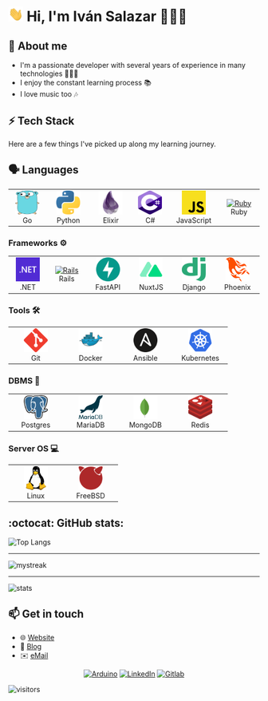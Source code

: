 # <img src="https://raw.githubusercontent.com/ABSphreak/ABSphreak/master/gifs/Hi.gif" width="30px"> Hi, I'm Iván Salazar 👨🏻‍💻

## 👀 About me

- I'm a passionate developer with several years of experience in many technologies 👨🏻‍💻
- I enjoy the constant learning process 📚
- I love music too 🎶

## ⚡ Tech Stack

Here are a few things I've picked up along my learning journey.

## 🗣️ Languages

<table align="center">
    <tr>
        <td align="center" width="96">
            <a href="https://go.dev">
                <img src="./img/golang.svg" width="48" height="48" alt="Go" />
            </a>
            <br>Go
        </td>
        <td align="center" width="96">
            <a href="https://www.python.org">
                <img src="./img/python.svg" width="48" height="48" alt="Python" />
            </a>
            <br>Python
        </td>
        <td align="center" width="96">
            <a href="https://elixir-lang.org">
                <img src="./img/elixir.svg" width="48" height="48" alt="Elixir" />
            </a>
            <br>Elixir
        </td>
        <td align="center" width="96">
            <a href="#">
                <img src="./img/csharp.svg" width="48" height="48" alt="CSharp" />
            </a>
            <br>C#
        </td>
        <td align="center" width="96">
            <a href="#">
                <img src="./img/js.svg" width="48" height="48" alt="JavaScript" />
            </a>
            <br>JavaScript
        </td>
        <td align="center" width="96">
            <a href="https://www.ruby-lang.org">
                <img src="https://images-wixmp-ed30a86b8c4ca887773594c2.wixmp.com/f/b36deabf-d603-4499-9c0e-10665a2e65ff/d5qwq2l-24456266-0589-4b8b-a947-9ea8250876c8.png/v1/fill/w_1024,h_890/ruby_by_sakatagintoki117_d5qwq2l-fullview.png?token=eyJ0eXAiOiJKV1QiLCJhbGciOiJIUzI1NiJ9.eyJzdWIiOiJ1cm46YXBwOjdlMGQxODg5ODIyNjQzNzNhNWYwZDQxNWVhMGQyNmUwIiwiaXNzIjoidXJuOmFwcDo3ZTBkMTg4OTgyMjY0MzczYTVmMGQ0MTVlYTBkMjZlMCIsIm9iaiI6W1t7ImhlaWdodCI6Ijw9ODkwIiwicGF0aCI6IlwvZlwvYjM2ZGVhYmYtZDYwMy00NDk5LTljMGUtMTA2NjVhMmU2NWZmXC9kNXF3cTJsLTI0NDU2MjY2LTA1ODktNGI4Yi1hOTQ3LTllYTgyNTA4NzZjOC5wbmciLCJ3aWR0aCI6Ijw9MTAyNCJ9XV0sImF1ZCI6WyJ1cm46c2VydmljZTppbWFnZS5vcGVyYXRpb25zIl19.IFQBwHnHl7HlKUBtZJKCT8mqSr8GUnTS4DJy5OaiSzQ" width="58" height="48" alt="Ruby" />
            </a>
            <br>Ruby
        </td>
    </tr>
</table>

### Frameworks ⚙️

<table align="center">
    <tr>
        <td align="center" width="96">
            <a href="https://dotnet.microsoft.com/en-us/">
                <img src="./img/dotnet.svg" width="48" height="48" alt="dotnet" />
            </a>
            <br>.NET
        </td>
        <td align="center" width="96">
            <a href="https://rubyonrails.org/">
                <img src="https://www.adrenalina.es/wp-content/uploads/2020/04/desarrollador-ruby-on-rails.png" width="48" height="48" alt="Rails" />
            </a>
            <br>Rails
        </td>
        <td align="center" width="96">
            <a href="https://fastapi.tiangolo.com">
                <img src="./img/fastapi.svg" width="48" height="48" alt="FastAPI" />
            </a>
            <br>FastAPI
        </td>
        <td align="center" width="96">
            <a href="https://nuxtjs.org">
                <img src="./img/nuxt.svg" width="48" height="48" alt="Nuxtjs" />
            </a>
            <br>NuxtJS
        </td>
        <td align="center" width="96">
            <a href="https://www.djangoproject.com">
                <img src="./img/django.svg" width="48" height="48" alt="Django" />
            </a>
            <br>Django
        </td>
        <td align="center" width="96">
            <a href="https://www.phoenixframework.org">
                <img src="./img/phoenix-36.svg" width="48" height="48" alt="Phoenix" />
            </a>
            <br>Phoenix
        </td>
    </tr>
</table>

### Tools 🛠️

<table align="center">
    <tr>
        <td align="center" width="96">
            <a href="#">
                <img src="./img/git.svg" width="48" height="48" alt="git" />
            </a>
            <br>Git
        </td>
        <td align="center" width="96">
            <a href="#">
                <img src="./img/docker.svg" width="48" height="48" alt="Docker" />
            </a>
            <br>Docker
        </td>
        <td align="center" width="96">
            <a href="#">
                <img src="./img/ansible.svg" width="48" height="48" alt="Ansible" />
            </a>
            <br>Ansible
        </td>
        <td align="center" width="96">
            <a href="#">
                <img src="./img/kubernets.svg" width="48" height="48" alt="K8s" />
            </a>
            <br>Kubernetes
        </td>
    </tr>
</table>

### DBMS 💾

<table align="center">
    <tr>
        <td align="center" width="96">
            <a href="#">
                <img src="./img/postgres.svg" width="48" height="48" alt="Golang" />
            </a>
            <br>Postgres
        </td>
        <td align="center" width="96">
            <a href="#">
                <img src="./img/mariadb.svg" width="48" height="48" alt="MariaDB" />
            </a>
            <br>MariaDB
        </td>
        <td align="center" width="96">
            <a href="#">
                <img src="./img/mongodb.svg" width="48" height="48" alt="MongoDB" />
            </a>
            <br>MongoDB
        </td>
        <td align="center" width="96">
            <a href="#">
                <img src="./img/redis.svg" width="48" height="48" alt="Redis" />
            </a>
            <br>Redis
        </td>
    </tr>
</table>

### Server OS 💻

<table align="center">
    <tr>
        <td align="center" width="96">
            <a href="#">
                <img src="./img/linux.svg" width="48" height="48" alt="Linux" />
            </a>
            <br>Linux
        </td>
        <td align="center" width="96">
            <a href="#">
                <img src="./img/freebsd.svg" width="48" height="48" alt="FreeBSD" />
            </a>
            <br>FreeBSD
        </td>
    </tr>
</table>

## :octocat: GitHub stats:

![Top Langs](https://github-readme-stats.vercel.app/api/top-langs/?username=ivangsm&layout=compact&theme=tokyonight&langs_count=8)

---
![mystreak](https://github-readme-streak-stats.herokuapp.com/?user=ivangsm&theme=tokyonight)

---
![stats](http://github-profile-summary-cards.vercel.app/api/cards/profile-details?username=ivangsm&theme=tokyonight) 

## 📫 Get in touch

- 🌐 [Website](https://ivansalazar.dev)
- 📄 [Blog](https://ivansalazar.dev/blog)
- ✉️ [eMail](mailto:me@ivansalazar.dev)

<div align="center">
    <a href="https://twitter.com/ivangsm_"><img alt="Arduino" src="https://img.shields.io/badge/-Twitter-%231DA1F2?logo=Twitter&logoColor=white"></a>
    <a href="https://www.linkedin.com/in/ivangsm/"><img alt="LinkedIn" src="https://img.shields.io/badge/-LinkedIn-%230A66C2?logo=LinkedIn&logoColor=white"></a>
    <a href="https://gitlab.com/ivangsm"><img alt="Gitlab" src="https://img.shields.io/badge/-Gitlab-%23ffffff?logo=Gitlab"></a>
</div>

![visitors](https://komarev.com/ghpvc/?username=ivangsm)

